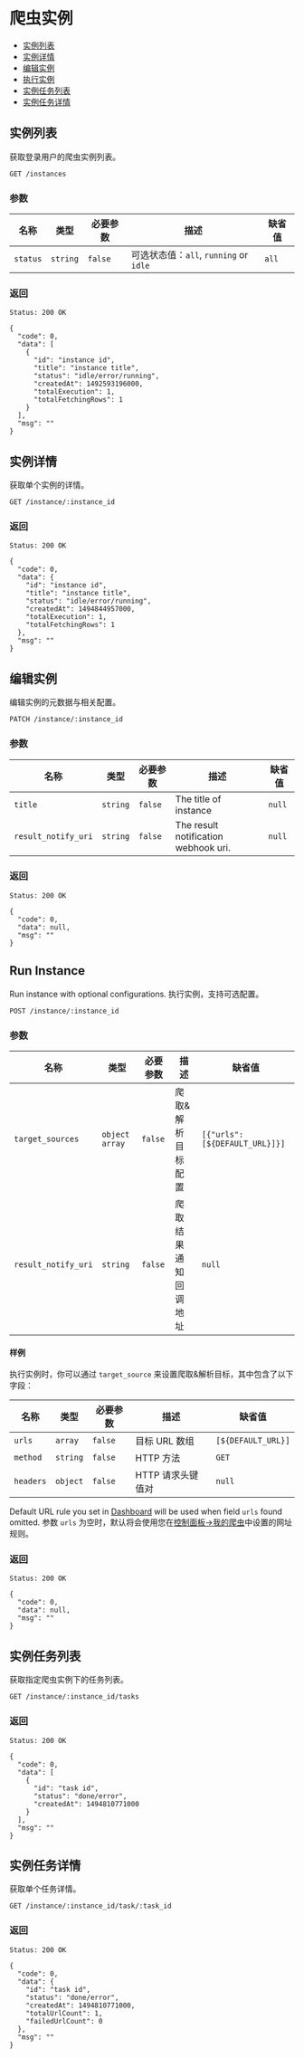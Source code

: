 # 爬虫实例

* [实例列表](#list-your-instances)
* [实例详情](#get-instance-detail)
* [编辑实例](#edit-instance)
* [执行实例](#run-instance)
* [实例任务列表](#list-the-tasks-of-instance)
* [实例任务详情](#get-task-detail)

## 实例列表 

获取登录用户的爬虫实例列表。

    GET /instances

### 参数

| 名称     | 类型     | 必要参数 | 描述 | 缺省值 |
| -------- | -------- | -------- | ---------------------------------------- | ------- |
| `status` | `string` | `false`  | 可选状态值：`all`, `running` or `idle` | `all`   |

### 返回

    Status: 200 OK

    {
      "code": 0,
      "data": [
        {
          "id": "instance id",
          "title": "instance title",
          "status": "idle/error/running",
          "createdAt": 1492593196000,
          "totalExecution": 1,
          "totalFetchingRows": 1
        }
      ],
      "msg": ""
    }

## 实例详情

获取单个实例的详情。

    GET /instance/:instance_id

### 返回 

    Status: 200 OK

    {
      "code": 0,
      "data": {
        "id": "instance id",
        "title": "instance title",
        "status": "idle/error/running",
        "createdAt": 1494844957000,
        "totalExecution": 1,
        "totalFetchingRows": 1
      },
      "msg": ""
    }

## 编辑实例 

编辑实例的元数据与相关配置。

    PATCH /instance/:instance_id

### 参数 

| 名称               | 类型     | 必要参数 | 描述                          | 缺省值 |
| ------------------- | -------- | -------- | ------------------------------------ | ------- |
| `title`             | `string` | `false`  | The title of instance                | `null`  |
| `result_notify_uri` | `string` | `false`  | The result notification webhook uri. | `null`  |

### 返回

    Status: 200 OK

    {
      "code": 0,
      "data": null,
      "msg": ""
    }

## Run Instance 

Run instance with optional configurations.
执行实例，支持可选配置。

    POST /instance/:instance_id

### 参数

| 名称               | 类型           | 必要参数 | 描述               | 缺省值                        |
| ------------------- | -------------- | -------- | -----------------| ------------------------------ |
| `target_sources`    | `object array` | `false`  | 爬取&解析目标配置 | `[{"urls": [${DEFAULT_URL}]}]` |
| `result_notify_uri` | `string`       | `false`  | 爬取结果通知回调地址 | `null`                         |

#### 样例

执行实例时，你可以通过 `target_source` 来设置爬取&解析目标，其中包含了以下字段：

| 名称     | 类型     | 必要参数 | 描述                              | 缺省值            |
| --------- | -------- | -------- | ---------------------------------------- | ------------------ |
| `urls`    | `array`  | `false`  | 目标 URL 数组 | `[${DEFAULT_URL}]` |
| `method`  | `string` | `false`  | HTTP 方法 | `GET` |
| `headers` | `object` | `false`  | HTTP 请求头键值对 | `null` |

Default URL rule you set in [Dashboard](https://dashboard.zaoshu.io) will be used when field `urls` found omitted.
参数 `urls` 为空时，默认将会使用您在[控制面板->我的爬虫](https://dashboard.zaoshu.io)中设置的网址规则。

### 返回

    Status: 200 OK

    {
      "code": 0,
      "data": null,
      "msg": ""
    }

## 实例任务列表 

获取指定爬虫实例下的任务列表。

    GET /instance/:instance_id/tasks

### 返回

    Status: 200 OK

    {
      "code": 0,
      "data": [
        {
          "id": "task id",
          "status": "done/error",
          "createdAt": 1494810771000
        }
      ],
      "msg": ""
    }

## 实例任务详情 

获取单个任务详情。

    GET /instance/:instance_id/task/:task_id

### 返回

    Status: 200 OK

    {
      "code": 0,
      "data": {
        "id": "task id",
        "status": "done/error",
        "createdAt": 1494810771000,
        "totalUrlCount": 1,
        "failedUrlCount": 0
      },
      "msg": ""
    }